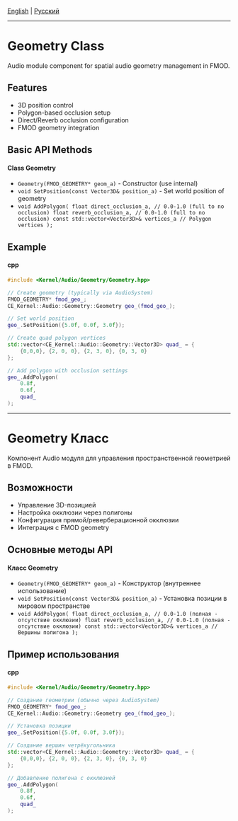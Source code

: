[English](#en) | [Русский](#ru)

---

<a id="en"></a>
# Geometry Class

Audio module component for spatial audio geometry management in FMOD.

## Features
- 3D position control
- Polygon-based occlusion setup
- Direct/Reverb occlusion configuration
- FMOD geometry integration

## Basic API Methods
#### Class Geometry
- `Geometry(FMOD_GEOMETRY* geom_a)` - Constructor (use internal)
- `void SetPosition(const Vector3D& position_a)` - Set world position of geometry
- `void AddPolygon(
        float direct_occlusion_a, // 0.0-1.0 (full to no occlusion)
        float reverb_occlusion_a, // 0.0-1.0 (full to no occlusion)
        const std::vector<Vector3D>& vertices_a // Polygon vertices
);`

## Example
#### cpp
```cpp
#include <Kernel/Audio/Geometry/Geometry.hpp>

// Create geometry (typically via AudioSystem)
FMOD_GEOMETRY* fmod_geo_;
CE_Kernel::Audio::Geometry::Geometry geo_(fmod_geo_);

// Set world position
geo_.SetPosition({5.0f, 0.0f, 3.0f});

// Create quad polygon vertices
std::vector<CE_Kernel::Audio::Geometry::Vector3D> quad_ = {
    {0,0,0}, {2, 0, 0}, {2, 3, 0}, {0, 3, 0}
};

// Add polygon with occlusion settings
geo_.AddPolygon(
    0.8f,
    0.6f,
    quad_
);
```

---

<a id="ru"></a>
# Geometry Класс

Компонент Audio модуля для управления пространственной геометрией в FMOD.

## Возможности
- Управление 3D-позицией
- Настройка окклюзии через полигоны
- Конфигурация прямой/реверберационной окклюзии
- Интеграция с FMOD geometry

## Основные методы API
#### Класс Geometry
- `Geometry(FMOD_GEOMETRY* geom_a)` - Конструктор (внутреннее использование)
- `void SetPosition(const Vector3D& position_a)` - Установка позиции в мировом пространстве
- `void AddPolygon(
        float direct_occlusion_a, // 0.0-1.0 (полная - отсутствие окклюзии)
        float reverb_occlusion_a, // 0.0-1.0 (полная - отсутствие окклюзии)
        const std::vector<Vector3D>& vertices_a // Вершины полигона
);`

## Пример использования
#### cpp
```cpp
#include <Kernel/Audio/Geometry/Geometry.hpp>

// Создание геометрии (обычно через AudioSystem)
FMOD_GEOMETRY* fmod_geo_;
CE_Kernel::Audio::Geometry::Geometry geo_(fmod_geo_);

// Установка позиции
geo_.SetPosition({5.0f, 0.0f, 3.0f});

// Создание вершин четрёхугольника
std::vector<CE_Kernel::Audio::Geometry::Vector3D> quad_ = {
    {0,0,0}, {2, 0, 0}, {2, 3, 0}, {0, 3, 0}
};

// Добавление полигона с окклюзией
geo_.AddPolygon(
    0.8f,
    0.6f,
    quad_
);
```